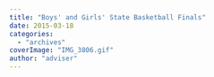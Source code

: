 ```yaml
---
title: "Boys' and Girls' State Basketball Finals"
date: 2015-03-18
categories: 
  - "archives"
coverImage: "IMG_3806.gif"
author: "adviser"
---
```




